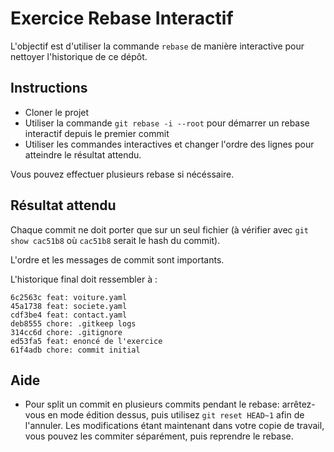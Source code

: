 # Exercice Rebase Interactif

L'objectif est d'utiliser la commande `rebase` de manière interactive pour nettoyer l'historique de ce dépôt.

## Instructions

- Cloner le projet
- Utiliser la commande `git rebase -i --root` pour démarrer un rebase interactif depuis le premier commit
- Utiliser les commandes interactives et changer l'ordre des lignes pour atteindre le résultat attendu.

Vous pouvez effectuer plusieurs rebase si nécéssaire.

## Résultat attendu

Chaque commit ne doit porter que sur un seul fichier (à vérifier avec `git show cac51b8` où `cac51b8` serait le hash du commit).

L'ordre et les messages de commit sont importants.

L'historique final doit ressembler à :

```
6c2563c feat: voiture.yaml
45a1738 feat: societe.yaml
cdf3be4 feat: contact.yaml
deb8555 chore: .gitkeep logs
314cc6d chore: .gitignore
ed53fa5 feat: enoncé de l'exercice
61f4adb chore: commit initial
```

## Aide

- Pour split un commit en plusieurs commits pendant le rebase: arrêtez-vous en mode édition dessus, puis utilisez `git reset HEAD~1` afin de l'annuler. Les modifications étant maintenant dans votre copie de travail, vous pouvez les commiter séparément, puis reprendre le rebase.
